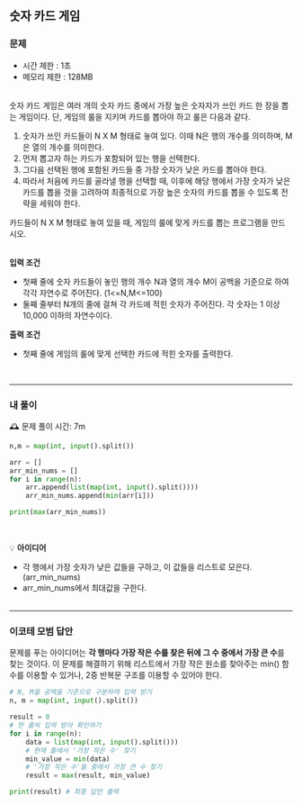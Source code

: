 ## 숫자 카드 게임
### 문제
- 시간 제한 : 1초
- 메모리 제한 : 128MB

<br>
숫자 카드 게임은 여러 개의 숫자 카드 중에서 가장 높은 숫자자가 쓰인 카드 한 장을 뽑는 게임이다. 단, 게임의 룰을 지키며 카드를 뽑아야 하고 룰은 다음과 같다.<br>

1. 숫자가 쓰인 카드들이 N X M 형태로 놓여 있다. 이때 N은 행의 개수를 의미하며, M은 열의 개수를 의미한다.<br>
2. 먼저 뽑고자 하는 카드가 포함되어 있는 행을 선택한다.<br>
3. 그다음 선택된 행에 포함된 카드들 중 가장 숫자가 낮은 카드를 뽑아야 한다.<br>
4. 따라서 처음에 카드를 골라낼 행을 선택할 때, 이후에 해당 행에서 가장 숫자가 낮은 카드를 뽑을 것을 고려하여 최종적으로 가장 높은 숫자의 카드를 뽑을 수 있도록 전략을 세워야 한다.<br>

카드들이 N X M 형태로 놓여 있을 때, 게임의 룰에 맞게 카드를 뽑는 프로그램을 만드시오.
<br><br>

**입력 조건** <br>
- 첫째 줄에 숫자 카드들이 놓인 행의 개수 N과 열의 개수 M이 공백을 기준으로 하여 각각 자연수로 주어진다. (1<=N,M<=100)
- 둘째 줄부터 N개의 줄에 걸쳐 각 카드에 적힌 숫자가 주어진다. 각 숫자는 1 이상 10,000 이하의 자연수이다.

**출력 조건** <br>
- 첫째 줄에 게임의 룰에 맞게 선택한 카드에 적힌 숫자를 출력한다.

<br>

---
### 내 풀이
🕰️ 문제 풀이 시간: 7m
```python
n,m = map(int, input().split())

arr = []
arr_min_nums = []
for i in range(n):
    arr.append(list(map(int, input().split())))
    arr_min_nums.append(min(arr[i]))

print(max(arr_min_nums))
```
<br>

💡 **아이디어**
- 각 행에서 가장 숫자가 낮은 값들을 구하고, 이 값들을 리스트로 모은다. (arr_min_nums)
- arr_min_nums에서 최대값을 구한다.
<br><br>

---
### 이코테 모범 답안
문제를 푸는 아이디어는 **각 행마다 가장 작은 수를 찾은 뒤에 그 수 중에서 가장 큰 수**를 찾는 것이다.
이 문제를 해결하기 위해 리스트에서 가장 작은 원소를 찾아주는 min() 함수를 이용할 수 있거나, 2중 반복문 구조를 이용할 수 있어야 한다.

```python
# N, M을 공백을 기준으로 구분하여 입력 받기
n, m = map(int, input().split())

result = 0
# 한 줄씩 입력 받아 확인하기
for i in range(n):
    data = list(map(int, input().split()))
    # 현재 줄에서 '가장 작은 수' 찾기
    min_value = min(data)
    # '가장 작은 수'들 중에서 가장 큰 수 찾기
    result = max(result, min_value)

print(result) # 최종 답안 출력
```
